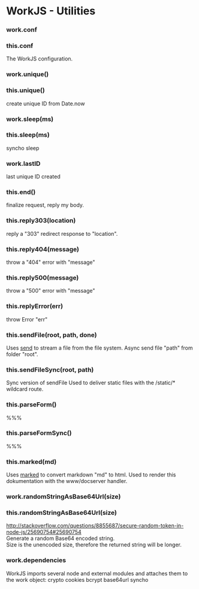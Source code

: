 <h1>WorkJS - Utilities</h1>

### work.conf
### this.conf

The WorkJS configuration.

### work.unique()
### this.unique()
create unique ID from Date.now

### work.sleep(ms)
### this.sleep(ms)
syncho sleep

### work.lastID
last unique ID created

### this.end()
finalize request, reply my body.

### this.reply303(location)
reply a "303" redirect response to "location".

### this.reply404(message)
throw a "404" error with "message"

### this.reply500(message)
throw a "500" error with "message"

### this.replyError(err)
throw Error "err"

### this.sendFile(root, path, done)
Uses [send](https://github.com/pillarjs/send) to stream a file from the file system.
Async send file "path" from folder "root".

### this.sendFileSync(root, path)
Sync version of sendFile
Used to deliver static files with the /static/* wildcard route.

### this.parseForm()
%%%

### this.parseFormSync()
%%%

### this.marked(md)
Uses [marked](https://github.com/chjj/marked) to convert markdown "md" to html.
Used to render this dokumentation with the www/docserver handler.

### work.randomStringAsBase64Url(size)
### this.randomStringAsBase64Url(size)
http://stackoverflow.com/questions/8855687/secure-random-token-in-node-js/25690754#25690754<br>
Generate a random Base64 encoded string.<br>
Size is the unencoded size, therefore the returned string will be longer.

### work.dependencies
WorkJS imports several node and external modules and attaches them to the work object:
crypto cookies bcrypt base64url syncho

